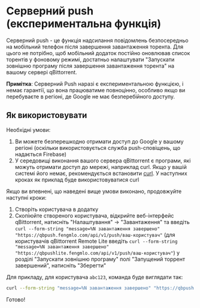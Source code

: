 # Серверний push (експериментальна функція)

Серверний push - це функція надсилання повідомлень безпосередньо на мобільний телефон після завершення завантаження торента. Для цього не потрібно, щоб мобільний додаток постійно оновлював список торентів у фоновому режимі, достатньо налаштувати "Запускати зовнішню програму після завершення завантаження торента" на вашому сервері qBittorrent.

**Примітка**:
Серверний Push наразі є експериментальною функцією, і немає гарантії, що вона працюватиме повноцінно, особливо якщо ви перебуваєте в регіоні, де Google не має безперебійного доступу.

## Як використовувати

Необхідні умови:

1. Ви можете безперешкодно отримати доступ до Google у вашому регіоні (оскільки використовується служба push-сповіщень, що надається Firebase)
2. У середовищі виконання вашого сервера qBittorrent є програми, які можуть отримати доступ до мережі, наприклад curl. Якщо у вашій системі його немає, рекомендується встановити [curl](https://curl.se/). У наступних кроках як приклад буде використовуватися curl

Якщо ви впевнені, що наведені вище умови виконано, продовжуйте наступні кроки:

1. Створіть користувача в додатку
2. Скопіюйте створеного користувача, відкрийте веб-інтерфейс qBittorrent, натисніть "Налаштування" -> "Завантаження" та введіть `curl --form-string "message=%N завантаження завершено" "https://qbpush.fengmlo.com/api/v1/push/ваш-користувач"` (для користувачів qBittorrent Remote Lite введіть `curl --form-string "message=%N завантаження завершено" "https://qbpushlite.fengmlo.com/api/v1/push/ваш-користувач"`) у розділі "Запускати зовнішню програму" полі "Запущений торрент завершений", натисніть "Зберегти"

Для прикладу, для користувача `abc123`, команда буде виглядати так:

```bash
curl --form-string "message=%N завантаження завершено" "https://qbpush.fengmlo.com/api/v1/push/abc123"
```

Готово!
